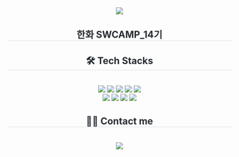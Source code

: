 <div align= "center">
    <img src="https://capsule-render.vercel.app/api?type=shark&color=0:ff6251,100:fffc41&height=120&text=안녕하세요%20한석현%20입니다!&animation=blink&fontColor=74a7fe&fontSize=40" />
    </div>
    <div align= "center"> 
    <h2 style="border-bottom: 1px solid #d8dee4; color: #282d33;"> 한화 SWCAMP_14기 </h2>  
    <div style="font-weight: 700; font-size: 15px; text-align: center; color: #282d33;">  </div> 
    </div>
    <div align= "center">
    <h2 style="border-bottom: 1px solid #d8dee4; color: #282d33;"> 🛠️ Tech Stacks </h2> <br> 
    <div style="margin: 0 auto; text-align: center;" align= "center"> <img src="https://img.shields.io/badge/C-A8B9CC?style=social&logo=C&logoColor=white">
          <img src="https://img.shields.io/badge/Android-3DDC84?style=social&logo=Android&logoColor=white">
          <img src="https://img.shields.io/badge/Flutter-02569B?style=social&logo=Flutter&logoColor=white">
          <img src="https://img.shields.io/badge/Node.js-339933?style=social&logo=Node.js&logoColor=white">
          <img src="https://img.shields.io/badge/Notion-000000?style=social&logo=Notion&logoColor=white">
          <br/><img src="https://img.shields.io/badge/Javascript-F7DF1E?style=social&logo=Javascript&logoColor=white">
          <img src="https://img.shields.io/badge/HTML5-E34F26?style=social&logo=HTML5&logoColor=white">
          <img src="https://img.shields.io/badge/Java-007396?style=social&logo=Java&logoColor=white">
          <img src="https://img.shields.io/badge/Python-3776AB?style=social&logo=Python&logoColor=white">
          </div>
    </div>
    <div align= "center">
    <h2 style="border-bottom: 1px solid #d8dee4; color: #282d33;"> 🧑‍💻 Contact me </h2> <br> 
    <div align= "center"> <a href=mailto:https://mail.google.com/mail/u/0/#inbox> <img src="https://img.shields.io/badge/Gmail-EA4335?style=social&logo=Gmail&logoColor=white&link=mailto:https://mail.google.com/mail/u/0/#inbox"> </a>
          </div>  <br> 
    <div align= "center">  </div> 
    </div>
    
